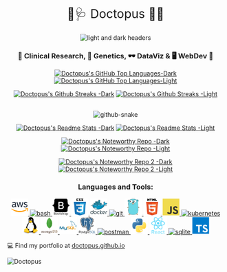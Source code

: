 <div align="center">
<h1 style="font-weight:normal" align="center">
  &nbsp;🥼🩺 Doctopus 🐙🦑&nbsp;
</h1>
<picture>
  <source media="(prefers-color-scheme: dark)" srcset="https://as1.ftcdn.net/v2/jpg/03/03/36/10/1000_F_303361005_B3EgdOHbgeoEieg7M3GnFpyYBhO274l9.jpg" />
  <source media="(prefers-color-scheme: light)" srcset="https://as2.ftcdn.net/v2/jpg/07/20/20/93/1000_F_720209306_FnzlBQVgW688h1HcP0ik6ppVpD8mjguq.webp" />
  <img alt="light and dark headers" src="github-snake.svg" />
</picture> 
<h3 align="center">
 🧪 Clinical Research, 🧬 Genetics, 🕶️ DataViz & 🖥️ WebDev 🪭
</h3>

<!-- Top Languages -->
[![Doctopus's GitHub Top Languages-Dark](https://github-readme-stats.vercel.app/api/top-langs?username=doctopus&show_icons=true&locale=en&layout=compact&theme=dark#gh-dark-mode-only)](https://github.com/doctopus#gh-dark-mode-only)
[![Doctopus's GitHub Top Languages-Light](https://github-readme-stats.vercel.app/api/top-langs?username=doctopus&show_icons=true&locale=en&layout=compact&theme=default#gh-light-mode-only)](https://github.com/doctopus#gh-light-mode-only)
<!-- Streaks -->
[![Doctopus's Github Streaks -Dark](https://github-readme-streak-stats.herokuapp.com?user=doctopus&theme=dark#gh-dark-mode-only&hide_border=true&date_format=M%20j%5B%2C%20Y%5D)](https://github.com/doctopus#gh-dark-mode-only)
[![Doctopus's Github Streaks -Light](https://github-readme-streak-stats.herokuapp.com?user=doctopus&theme=light#gh-light-mode-only&hide_border=true&date_format=M%20j%5B%2C%20Y%5D)](https://github.com/doctopus#gh-light-mode-only)
<!-- Snake GIF -->
<br>
<picture>
  <source media="(prefers-color-scheme: dark)" srcset="https://github.com/doctopus/doctopus/blob/output/github-contribution-grid-snake-dark.svg" />
  <source media="(prefers-color-scheme: light)" srcset="https://github.com/doctopus/doctopus/blob/output/github-contribution-grid-snake.svg" />
  <img alt="github-snake" src="github-snake.svg" />
</picture> 
<br>

<!-- Stats -->
[![Doctopus's Readme Stats -Dark](https://github-readme-stats.vercel.app/api?username=doctopus&theme=dark#gh-dark-mode-only&hide=prs&show_icons=true&hide_border=true)](https://github.com/doctopus#gh-dark-mode-only)
[![Doctopus's Readme Stats -Light](https://github-readme-stats.vercel.app/api?username=doctopus&theme=light#gh-light-mode-only&hide=prs&show_icons=true&hide_border=true)](https://github.com/doctopus#gh-light-mode-only)
<!-- Important Repos -->
[![Doctopus's Noteworthy Repo -Dark](https://github-readme-stats.vercel.app/api/pin/?username=doctopus&repo=ctDNA-Dataviz&theme=dark#gh-dark-mode-only&show_owner=TRUE)](https://github.com/doctopus#gh-dark-mode-only)
[![Doctopus's Noteworthy Repo -Light](https://github-readme-stats.vercel.app/api/pin/?username=doctopus&repo=ctDNA-Dataviz&theme=light#gh-light-mode-only&show_owner=TRUE)](https://github.com/doctopus#gh-light-mode-only)

[![Doctopus's Noteworthy Repo 2 -Dark](https://github-readme-stats.vercel.app/api/pin/?username=doctopus&repo=NGS-Report-Extractor&theme=dark#gh-dark-mode-only&show_owner=TRUE)](https://github.com/doctopus#gh-dark-mode-only)
[![Doctopus's Noteworthy Repo 2 -Light](https://github-readme-stats.vercel.app/api/pin/?username=doctopus&repo=NGS-Report-Extractor&theme=light#gh-light-mode-only&show_owner=TRUE)](https://github.com/doctopus#gh-light-mode-only)


<!-- Languages and Tools -->
<h3 align="center">Languages and Tools:</h3>
<p align="center">
<a href="https://aws.amazon.com" target="_blank" rel="noreferrer"> <img src="https://raw.githubusercontent.com/devicons/devicon/master/icons/amazonwebservices/amazonwebservices-original-wordmark.svg" alt="aws" width="40" height="40"/> </a> 
<a href="https://www.gnu.org/software/bash/" target="_blank" rel="noreferrer"> <img src="https://www.vectorlogo.zone/logos/gnu_bash/gnu_bash-icon.svg" alt="bash" width="40" height="40"/> </a> 
<a href="https://getbootstrap.com" target="_blank" rel="noreferrer"> <img src="https://raw.githubusercontent.com/devicons/devicon/master/icons/bootstrap/bootstrap-plain-wordmark.svg" alt="bootstrap" width="40" height="40"/> </a> 
<a href="https://www.w3schools.com/css/" target="_blank" rel="noreferrer"> <img src="https://raw.githubusercontent.com/devicons/devicon/master/icons/css3/css3-original-wordmark.svg" alt="css3" width="40" height="40"/> </a> 
<a href="https://www.docker.com/" target="_blank" rel="noreferrer"> <img src="https://raw.githubusercontent.com/devicons/devicon/master/icons/docker/docker-original-wordmark.svg" alt="docker" width="40" height="40"/> </a>  
<a href="https://git-scm.com/" target="_blank" rel="noreferrer"> <img src="https://www.vectorlogo.zone/logos/git-scm/git-scm-icon.svg" alt="git" width="40" height="40"/> </a> 
<a href="https://golang.org" target="_blank" rel="noreferrer"> <img src="https://raw.githubusercontent.com/devicons/devicon/master/icons/go/go-original.svg" alt="go" width="40" height="40"/> </a> 
<a href="https://www.w3.org/html/" target="_blank" rel="noreferrer"> <img src="https://raw.githubusercontent.com/devicons/devicon/master/icons/html5/html5-original-wordmark.svg" alt="html5" width="40" height="40"/> </a> 
<a href="https://developer.mozilla.org/en-US/docs/Web/JavaScript" target="_blank" rel="noreferrer"> <img src="https://raw.githubusercontent.com/devicons/devicon/master/icons/javascript/javascript-original.svg" alt="javascript" width="40" height="40"/> </a>  
<a href="https://kubernetes.io" target="_blank" rel="noreferrer"> <img src="https://www.vectorlogo.zone/logos/kubernetes/kubernetes-icon.svg" alt="kubernetes" width="40" height="40"/> </a> 
<a href="https://www.linux.org/" target="_blank" rel="noreferrer"> <img src="https://raw.githubusercontent.com/devicons/devicon/master/icons/linux/linux-original.svg" alt="linux" width="40" height="40"/> </a> 
<a href="https://www.mongodb.com/" target="_blank" rel="noreferrer"> <img src="https://raw.githubusercontent.com/devicons/devicon/master/icons/mongodb/mongodb-original-wordmark.svg" alt="mongodb" width="40" height="40"/> </a> 
<a href="https://www.mysql.com/" target="_blank" rel="noreferrer"> <img src="https://raw.githubusercontent.com/devicons/devicon/master/icons/mysql/mysql-original-wordmark.svg" alt="mysql" width="40" height="40"/> </a> 
<a href="https://www.postgresql.org" target="_blank" rel="noreferrer"> <img src="https://raw.githubusercontent.com/devicons/devicon/master/icons/postgresql/postgresql-original-wordmark.svg" alt="postgresql" width="40" height="40"/> </a> 
<a href="https://postman.com" target="_blank" rel="noreferrer"> <img src="https://www.vectorlogo.zone/logos/getpostman/getpostman-icon.svg" alt="postman" width="40" height="40"/> </a> 
<a href="https://www.python.org" target="_blank" rel="noreferrer"> <img src="https://raw.githubusercontent.com/devicons/devicon/master/icons/python/python-original.svg" alt="python" width="40" height="40"/> </a> 
<a href="https://reactjs.org/" target="_blank" rel="noreferrer"> <img src="https://raw.githubusercontent.com/devicons/devicon/master/icons/react/react-original-wordmark.svg" alt="react" width="40" height="40"/> </a>  
<a href="https://www.sqlite.org/" target="_blank" rel="noreferrer"> <img src="https://www.vectorlogo.zone/logos/sqlite/sqlite-icon.svg" alt="sqlite" width="40" height="40"/> </a> 
<a href="https://www.typescriptlang.org/" target="_blank" rel="noreferrer"> <img src="https://raw.githubusercontent.com/devicons/devicon/master/icons/typescript/typescript-original.svg" alt="typescript" width="40" height="40"/> </a> 
</p>

</div>

<!-- Portfolio -->
💻 Find my portfolio at [doctopus.github.io](https://doctopus.github.io)
<!-- Profile Views -->
<p align="left"> <img src="https://komarev.com/ghpvc/?username=doctopus&label=Profile%20views&color=0e75b6&style=flat" alt="Doctopus" /> </p>

<!---
doctopus/doctopus is a ✨ special ✨ repository because its `README.md` (this file) appears on your GitHub profile.
You can click the Preview link to take a look at your changes.
--->
